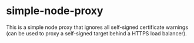 # simple-node-proxy
This is a simple node proxy that ignores all self-signed certificate warnings (can be used to proxy a self-signed target behind a HTTPS load balancer).
